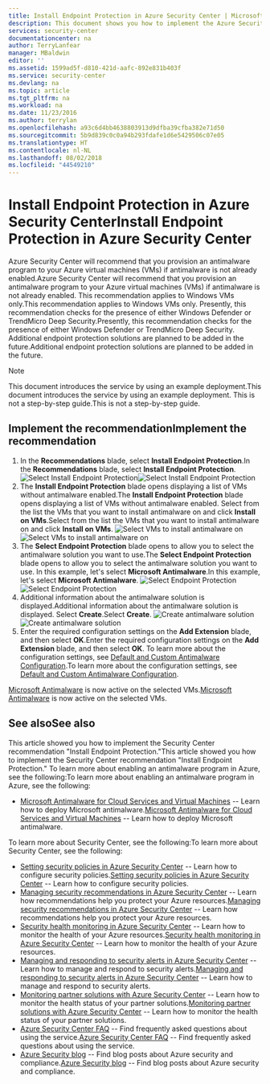 ```yaml
---
title: Install Endpoint Protection in Azure Security Center | Microsoft Docs
description: This document shows you how to implement the Azure Security Center recommendation **Install Endpoint Protection**.
services: security-center
documentationcenter: na
author: TerryLanfear
manager: MBaldwin
editor: ''
ms.assetid: 1599ad5f-d810-421d-aafc-892e831b403f
ms.service: security-center
ms.devlang: na
ms.topic: article
ms.tgt_pltfrm: na
ms.workload: na
ms.date: 11/23/2016
ms.author: terrylan
ms.openlocfilehash: a93c6d4bb4638803913d9dfba39cfba382e71d50
ms.sourcegitcommit: 5b9d839c0c0a94b293fdafe1d6e5429506c07e05
ms.translationtype: HT
ms.contentlocale: nl-NL
ms.lasthandoff: 08/02/2018
ms.locfileid: "44549210"
---
```

# <a name="install-endpoint-protection-in-azure-security-center"></a><span data-ttu-id="c2527-103">Install Endpoint Protection in Azure Security Center</span><span class="sxs-lookup"><span data-stu-id="c2527-103">Install Endpoint Protection in Azure Security Center</span></span>
<span data-ttu-id="c2527-104">Azure Security Center will recommend that you provision an antimalware program to your Azure virtual machines (VMs) if antimalware is not already enabled.</span><span class="sxs-lookup"><span data-stu-id="c2527-104">Azure Security Center will recommend that you provision an antimalware program to your Azure virtual machines (VMs) if antimalware is not already enabled.</span></span> <span data-ttu-id="c2527-105">This recommendation applies to Windows VMs only.</span><span class="sxs-lookup"><span data-stu-id="c2527-105">This recommendation applies to Windows VMs only.</span></span> <span data-ttu-id="c2527-106">Presently, this recommendation checks for the presence of either Windows Defender or TrendMicro Deep Security.</span><span class="sxs-lookup"><span data-stu-id="c2527-106">Presently, this recommendation checks for the presence of either Windows Defender or TrendMicro Deep Security.</span></span> <span data-ttu-id="c2527-107">Additional endpoint protection solutions are planned to be added in the future.</span><span class="sxs-lookup"><span data-stu-id="c2527-107">Additional endpoint protection solutions are planned to be added in the future.</span></span>

> [!NOTE]
> <span data-ttu-id="c2527-108">This document introduces the service by using an example deployment.</span><span class="sxs-lookup"><span data-stu-id="c2527-108">This document introduces the service by using an example deployment.</span></span>  <span data-ttu-id="c2527-109">This is not a step-by-step guide.</span><span class="sxs-lookup"><span data-stu-id="c2527-109">This is not a step-by-step guide.</span></span>
>
>

## <a name="implement-the-recommendation"></a><span data-ttu-id="c2527-110">Implement the recommendation</span><span class="sxs-lookup"><span data-stu-id="c2527-110">Implement the recommendation</span></span>
1. <span data-ttu-id="c2527-111">In the **Recommendations** blade, select **Install Endpoint Protection**.</span><span class="sxs-lookup"><span data-stu-id="c2527-111">In the **Recommendations** blade, select **Install Endpoint Protection**.</span></span>
   <span data-ttu-id="c2527-112">![Select Install Endpoint Protection][1]</span><span class="sxs-lookup"><span data-stu-id="c2527-112">![Select Install Endpoint Protection][1]</span></span>
2. <span data-ttu-id="c2527-113">The **Install Endpoint Protection** blade opens displaying a list of VMs without antimalware enabled.</span><span class="sxs-lookup"><span data-stu-id="c2527-113">The **Install Endpoint Protection** blade opens displaying a list of VMs without antimalware enabled.</span></span> <span data-ttu-id="c2527-114">Select from the list the VMs that you want to install antimalware on and click **Install on VMs**.</span><span class="sxs-lookup"><span data-stu-id="c2527-114">Select from the list the VMs that you want to install antimalware on and click **Install on VMs**.</span></span>
   <span data-ttu-id="c2527-115">![Select VMs to install antimalware on][2]</span><span class="sxs-lookup"><span data-stu-id="c2527-115">![Select VMs to install antimalware on][2]</span></span>
3. <span data-ttu-id="c2527-116">The **Select Endpoint Protection** blade opens to allow you to select the antimalware solution you want to use.</span><span class="sxs-lookup"><span data-stu-id="c2527-116">The **Select Endpoint Protection** blade opens to allow you to select the antimalware solution you want to use.</span></span> <span data-ttu-id="c2527-117">In this example, let's select **Microsoft Antimalware**.</span><span class="sxs-lookup"><span data-stu-id="c2527-117">In this example, let's select **Microsoft Antimalware**.</span></span>
   <span data-ttu-id="c2527-118">![Select Endpoint Protection][3]</span><span class="sxs-lookup"><span data-stu-id="c2527-118">![Select Endpoint Protection][3]</span></span>
4. <span data-ttu-id="c2527-119">Additional information about the antimalware solution is displayed.</span><span class="sxs-lookup"><span data-stu-id="c2527-119">Additional information about the antimalware solution is displayed.</span></span> <span data-ttu-id="c2527-120">Select **Create**.</span><span class="sxs-lookup"><span data-stu-id="c2527-120">Select **Create**.</span></span>
   <span data-ttu-id="c2527-121">![Create antimalware solution][4]</span><span class="sxs-lookup"><span data-stu-id="c2527-121">![Create antimalware solution][4]</span></span>
5. <span data-ttu-id="c2527-122">Enter the required configuration settings on the **Add Extension** blade, and then select **OK**.</span><span class="sxs-lookup"><span data-stu-id="c2527-122">Enter the required configuration settings on the **Add Extension** blade, and then select **OK**.</span></span> <span data-ttu-id="c2527-123">To learn more about the configuration settings, see [Default and Custom Antimalware Configuration](../security/azure-security-antimalware.md#default-and-custom-antimalware-configuration).</span><span class="sxs-lookup"><span data-stu-id="c2527-123">To learn more about the configuration settings, see [Default and Custom Antimalware Configuration](../security/azure-security-antimalware.md#default-and-custom-antimalware-configuration).</span></span>

<span data-ttu-id="c2527-124">[Microsoft Antimalware](../security/azure-security-antimalware.md) is now active on the selected VMs.</span><span class="sxs-lookup"><span data-stu-id="c2527-124">[Microsoft Antimalware](../security/azure-security-antimalware.md) is now active on the selected VMs.</span></span>

## <a name="see-also"></a><span data-ttu-id="c2527-125">See also</span><span class="sxs-lookup"><span data-stu-id="c2527-125">See also</span></span>
<span data-ttu-id="c2527-126">This article showed you how to implement the Security Center recommendation "Install Endpoint Protection."</span><span class="sxs-lookup"><span data-stu-id="c2527-126">This article showed you how to implement the Security Center recommendation "Install Endpoint Protection."</span></span> <span data-ttu-id="c2527-127">To learn more about enabling an antimalware program in Azure, see the following:</span><span class="sxs-lookup"><span data-stu-id="c2527-127">To learn more about enabling an antimalware program in Azure, see the following:</span></span>

* <span data-ttu-id="c2527-128">[Microsoft Antimalware for Cloud Services and Virtual Machines](../security/azure-security-antimalware.md) -- Learn how to deploy Microsoft antimalware.</span><span class="sxs-lookup"><span data-stu-id="c2527-128">[Microsoft Antimalware for Cloud Services and Virtual Machines](../security/azure-security-antimalware.md) -- Learn how to deploy Microsoft antimalware.</span></span>

<span data-ttu-id="c2527-129">To learn more about Security Center, see the following:</span><span class="sxs-lookup"><span data-stu-id="c2527-129">To learn more about Security Center, see the following:</span></span>

* <span data-ttu-id="c2527-130">[Setting security policies in Azure Security Center](security-center-policies.md) -- Learn how to configure security policies.</span><span class="sxs-lookup"><span data-stu-id="c2527-130">[Setting security policies in Azure Security Center](security-center-policies.md) -- Learn how to configure security policies.</span></span>
* <span data-ttu-id="c2527-131">[Managing security recommendations in Azure Security Center](security-center-recommendations.md) -- Learn how recommendations help you protect your Azure resources.</span><span class="sxs-lookup"><span data-stu-id="c2527-131">[Managing security recommendations in Azure Security Center](security-center-recommendations.md) -- Learn how recommendations help you protect your Azure resources.</span></span>
* <span data-ttu-id="c2527-132">[Security health monitoring in Azure Security Center](security-center-monitoring.md) -- Learn how to monitor the health of your Azure resources.</span><span class="sxs-lookup"><span data-stu-id="c2527-132">[Security health monitoring in Azure Security Center](security-center-monitoring.md) -- Learn how to monitor the health of your Azure resources.</span></span>
* <span data-ttu-id="c2527-133">[Managing and responding to security alerts in Azure Security Center](security-center-managing-and-responding-alerts.md) -- Learn how to manage and respond to security alerts.</span><span class="sxs-lookup"><span data-stu-id="c2527-133">[Managing and responding to security alerts in Azure Security Center](security-center-managing-and-responding-alerts.md) -- Learn how to manage and respond to security alerts.</span></span>
* <span data-ttu-id="c2527-134">[Monitoring partner solutions with Azure Security Center](security-center-partner-solutions.md) -- Learn how to monitor the health status of your partner solutions.</span><span class="sxs-lookup"><span data-stu-id="c2527-134">[Monitoring partner solutions with Azure Security Center](security-center-partner-solutions.md) -- Learn how to monitor the health status of your partner solutions.</span></span>
* <span data-ttu-id="c2527-135">[Azure Security Center FAQ](security-center-faq.md) -- Find frequently asked questions about using the service.</span><span class="sxs-lookup"><span data-stu-id="c2527-135">[Azure Security Center FAQ](security-center-faq.md) -- Find frequently asked questions about using the service.</span></span>
* <span data-ttu-id="c2527-136">[Azure Security blog](http://blogs.msdn.com/b/azuresecurity/) -- Find blog posts about Azure security and compliance.</span><span class="sxs-lookup"><span data-stu-id="c2527-136">[Azure Security blog](http://blogs.msdn.com/b/azuresecurity/) -- Find blog posts about Azure security and compliance.</span></span>

<!--Image references-->
[1]:https://docstestmedia1.blob.core.windows.net/azure-media/articles/security-center/media/security-center-install-endpoint-protection/select-install-endpoint-protection.png
[2]:https://docstestmedia1.blob.core.windows.net/azure-media/articles/security-center/media/security-center-install-endpoint-protection/install-endpoint-protection-blade.png
[3]:https://docstestmedia1.blob.core.windows.net/azure-media/articles/security-center/media/security-center-install-endpoint-protection/select-endpoint-protection.png
[4]:https://docstestmedia1.blob.core.windows.net/azure-media/articles/security-center/media/security-center-install-endpoint-protection/create-antimalware-solution.png




